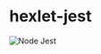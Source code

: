 # hexlet-jest
![Node Jest](https://github.com/tychkovas/hexlet-jest/workflows/Node%20Jest/badge.svg?branch=master)
